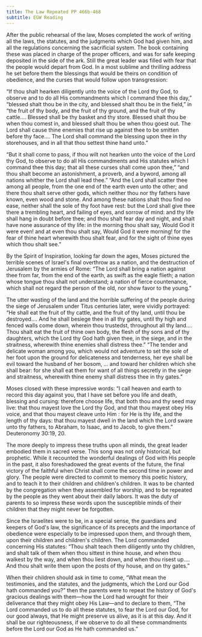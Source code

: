 ```yaml
---
title: The Law Repeated PP 466b-468
subtitle: EGW Reading
---
```


After the public rehearsal of the law, Moses completed the work of writing all the laws, the statutes, and the judgments which God had given him, and all the regulations concerning the sacrificial system. The book containing these was placed in charge of the proper officers, and was for safe keeping deposited in the side of the ark. Still the great leader was filled with fear that the people would depart from God. In a most sublime and thrilling address he set before them the blessings that would be theirs on condition of obedience, and the curses that would follow upon transgression:

“If thou shalt hearken diligently unto the voice of the Lord thy God, to observe and to do all His commandments which I command thee this day,” “blessed shalt thou be in the city, and blessed shalt thou be in the field,” in “the fruit of thy body, and the fruit of thy ground, and the fruit of thy cattle.... Blessed shall be thy basket and thy store. Blessed shalt thou be when thou comest in, and blessed shalt thou be when thou goest out. The Lord shall cause thine enemies that rise up against thee to be smitten before thy face.... The Lord shall command the blessing upon thee in thy storehouses, and in all that thou settest thine hand unto.”

“But it shall come to pass, if thou wilt not hearken unto the voice of the Lord thy God, to observe to do all His commandments and His statutes which I command thee this day; that all these curses shall come upon thee,” “and thou shalt become an astonishment, a proverb, and a byword, among all nations whither the Lord shall lead thee.” “And the Lord shall scatter thee among all people, from the one end of the earth even unto the other; and there thou shalt serve other gods, which neither thou nor thy fathers have known, even wood and stone. And among these nations shalt thou find no ease, neither shall the sole of thy foot have rest: but the Lord shall give thee there a trembling heart, and failing of eyes, and sorrow of mind: and thy life shall hang in doubt before thee; and thou shalt fear day and night, and shalt have none assurance of thy life: in the morning thou shalt say, Would God it were even! and at even thou shalt say, Would God it were morning! for the fear of thine heart wherewith thou shalt fear, and for the sight of thine eyes which thou shalt see.”

By the Spirit of Inspiration, looking far down the ages, Moses pictured the terrible scenes of Israel's final overthrow as a nation, and the destruction of Jerusalem by the armies of Rome: “The Lord shall bring a nation against thee from far, from the end of the earth, as swift as the eagle flieth; a nation whose tongue thou shalt not understand; a nation of fierce countenance, which shall not regard the person of the old, nor show favor to the young.”

The utter wasting of the land and the horrible suffering of the people during the siege of Jerusalem under Titus centuries later, were vividly portrayed: “He shall eat the fruit of thy cattle, and the fruit of thy land, until thou be destroyed.... And he shall besiege thee in all thy gates, until thy high and fenced walls come down, wherein thou trustedst, throughout all thy land.... Thou shalt eat the fruit of thine own body, the flesh of thy sons and of thy daughters, which the Lord thy God hath given thee, in the siege, and in the straitness, wherewith thine enemies shall distress thee.” “The tender and delicate woman among you, which would not adventure to set the sole of her foot upon the ground for delicateness and tenderness, her eye shall be evil toward the husband of her bosom, ... and toward her children which she shall bear: for she shall eat them for want of all things secretly in the siege and straitness, wherewith thine enemy shall distress thee in thy gates.”

Moses closed with these impressive words: “I call heaven and earth to record this day against you, that I have set before you life and death, blessing and cursing: therefore choose life, that both thou and thy seed may live: that thou mayest love the Lord thy God, and that thou mayest obey His voice, and that thou mayest cleave unto Him : for He is thy life, and the length of thy days: that thou mayest dwell in the land which the Lord sware unto thy fathers, to Abraham, to Isaac, and to Jacob, to give them.” Deuteronomy 30:19, 20.

The more deeply to impress these truths upon all minds, the great leader embodied them in sacred verse. This song was not only historical, but prophetic. While it recounted the wonderful dealings of God with His people in the past, it also foreshadowed the great events of the future, the final victory of the faithful when Christ shall come the second time in power and glory. The people were directed to commit to memory this poetic history, and to teach it to their children and children's children. It was to be chanted by the congregation when they assembled for worship, and to be repeated by the people as they went about their daily labors. It was the duty of parents to so impress these words upon the susceptible minds of their children that they might never be forgotten.

Since the Israelites were to be, in a special sense, the guardians and keepers of God's law, the significance of its precepts and the importance of obedience were especially to be impressed upon them, and through them, upon their children and children's children. The Lord commanded concerning His statutes: “Thou shalt teach them diligently unto thy children, and shalt talk of them when thou sittest in thine house, and when thou walkest by the way, and when thou liest down, and when thou risest up.... And thou shalt write them upon the posts of thy house, and on thy gates.”

When their children should ask in time to come, “What mean the testimonies, and the statutes, and the judgments, which the Lord our God hath commanded you?” then the parents were to repeat the history of God's gracious dealings with them—how the Lord had wrought for their deliverance that they might obey His Law—and to declare to them, “The Lord commanded us to do all these statutes, to fear the Lord our God, for our good always, that He might preserve us alive, as it is at this day. And it shall be our righteousness, if we observe to do all these commandments before the Lord our God as He hath commanded us.”